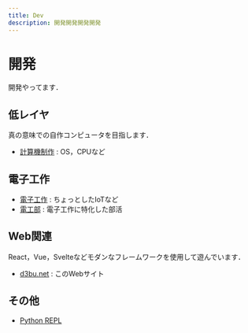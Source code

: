 ```yaml
---
title: Dev
description: 開発開発開発開発
---
```


# 開発

開発やってます．

## 低レイヤ

真の意味での自作コンピュータを目指します．

- [計算機制作](computer/) : OS，CPUなど

## 電子工作

- [電子工作](denkou/) : ちょっとしたIoTなど
- [電工部](https://denko.d3bu.net) : 電子工作に特化した部活

## Web関連

React，Vue，Svelteなどモダンなフレームワークを使用して遊んでいます．

- [d3bu.net](https://github.com/KCCTdensan/d3bu.net) : このWebサイト

## その他

- [Python REPL](/tools/py/)
